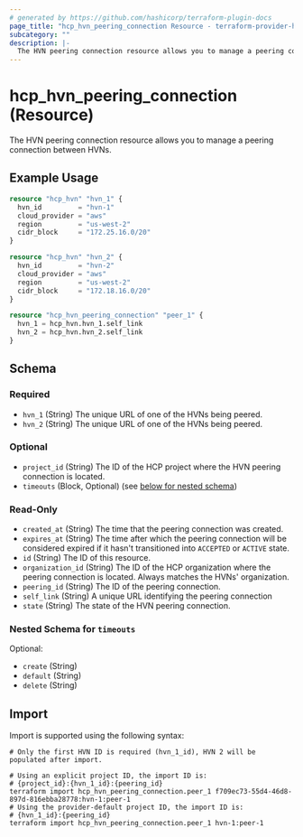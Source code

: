 ```yaml
---
# generated by https://github.com/hashicorp/terraform-plugin-docs
page_title: "hcp_hvn_peering_connection Resource - terraform-provider-hcp"
subcategory: ""
description: |-
  The HVN peering connection resource allows you to manage a peering connection between HVNs.
---
```


# hcp_hvn_peering_connection (Resource)

The HVN peering connection resource allows you to manage a peering connection between HVNs.

## Example Usage

```terraform
resource "hcp_hvn" "hvn_1" {
  hvn_id         = "hvn-1"
  cloud_provider = "aws"
  region         = "us-west-2"
  cidr_block     = "172.25.16.0/20"
}

resource "hcp_hvn" "hvn_2" {
  hvn_id         = "hvn-2"
  cloud_provider = "aws"
  region         = "us-west-2"
  cidr_block     = "172.18.16.0/20"
}

resource "hcp_hvn_peering_connection" "peer_1" {
  hvn_1 = hcp_hvn.hvn_1.self_link
  hvn_2 = hcp_hvn.hvn_2.self_link
}
```

<!-- schema generated by tfplugindocs -->
## Schema

### Required

- `hvn_1` (String) The unique URL of one of the HVNs being peered.
- `hvn_2` (String) The unique URL of one of the HVNs being peered.

### Optional

- `project_id` (String) The ID of the HCP project where the HVN peering connection is located.
- `timeouts` (Block, Optional) (see [below for nested schema](#nestedblock--timeouts))

### Read-Only

- `created_at` (String) The time that the peering connection was created.
- `expires_at` (String) The time after which the peering connection will be considered expired if it hasn't transitioned into `ACCEPTED` or `ACTIVE` state.
- `id` (String) The ID of this resource.
- `organization_id` (String) The ID of the HCP organization where the peering connection is located. Always matches the HVNs' organization.
- `peering_id` (String) The ID of the peering connection.
- `self_link` (String) A unique URL identifying the peering connection
- `state` (String) The state of the HVN peering connection.

<a id="nestedblock--timeouts"></a>
### Nested Schema for `timeouts`

Optional:

- `create` (String)
- `default` (String)
- `delete` (String)

## Import

Import is supported using the following syntax:

```shell
# Only the first HVN ID is required (hvn_1_id), HVN 2 will be populated after import.

# Using an explicit project ID, the import ID is:
# {project_id}:{hvn_1_id}:{peering_id}
terraform import hcp_hvn_peering_connection.peer_1 f709ec73-55d4-46d8-897d-816ebba28778:hvn-1:peer-1
# Using the provider-default project ID, the import ID is:
# {hvn_1_id}:{peering_id}
terraform import hcp_hvn_peering_connection.peer_1 hvn-1:peer-1
```
